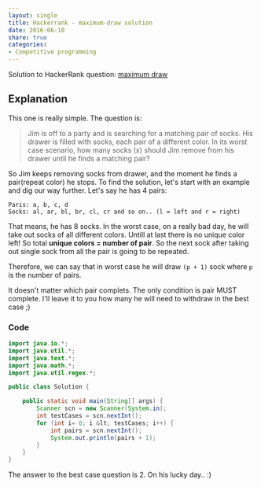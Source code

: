 ```yaml
---
layout: single
title: Hackerrank - maximum-draw solution
date: 2016-06-10
share: true
categories:
- Competitive programming
---
```

Solution to HackerRank question: [maximum draw](hackerrank)

## Explanation

This one is really simple. The question is:

>Jim is off to a party and is searching for a matching pair of socks. His drawer is filled with socks, each pair of a different color. In its worst case scenario, how many socks (x) should Jim remove from his drawer until he finds a matching pair?

So Jim keeps removing socks from drawer, and the moment he finds a pair(repeat color) he stops. To find the solution, let's start with an example and dig our way further.
Let's say he has 4 pairs:
```
Paris: a, b, c, d
Socks: al, ar, bl, br, cl, cr and so on.. (l = left and r = right)
```
That means, he has 8 socks.
In the worst case, on a really bad day, he will take out socks of all different colors. Untill at last there is no unique color left! So total **unique colors = number of pair**. So the next sock after taking out single sock from all the pair is going to be repeated.

Therefore, we can say that in worst case he will draw `(p + 1)` sock where `p` is the number of pairs.

It doesn't matter which pair complets. The only condition is pair MUST complete.
I'll leave it to you how many he will need to withdraw in the best case ;)

### Code
```java
import java.io.*;
import java.util.*;
import java.text.*;
import java.math.*;
import java.util.regex.*;

public class Solution {

    public static void main(String[] args) {
        Scanner scn = new Scanner(System.in);
        int testCases = scn.nextInt();
        for (int i= 0; i &lt; testCases; i++) {
            int pairs = scn.nextInt();
            System.out.println(pairs + 1);
        }
    }
}
```
The answer to the best case question is 2. On his lucky day.. :)
</div>


[hackerrank]: https://www.hackerrank.com/challenges/maximum-draws